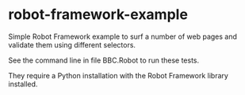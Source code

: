 # robot-framework-example

Simple Robot Framework example to surf a number of web pages and validate them using different selectors.

See the command line in file BBC.Robot to run these tests.

They require a Python installation with the Robot Framework library installed.


